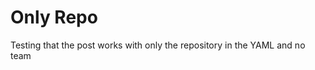 <!--
author: philip-gai
repository: https://github.com/philip-gai/repost-demo
category: announcements
-->

# Only Repo

Testing that the post works with only the repository in the YAML and no team
